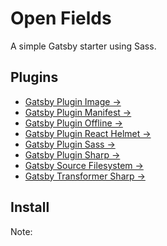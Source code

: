 # Open Fields

A simple Gatsby starter using Sass.

## Plugins
* [Gatsby Plugin Image →](https://www.gatsbyjs.com/plugins/gatsby-plugin-image)
* [Gatsby Plugin Manifest →](https://www.gatsbyjs.com/plugins/gatsby-plugin-manifest)
* [Gatsby Plugin Offline →](https://www.gatsbyjs.com/plugins/gatsby-plugin-offline/)
* [Gatsby Plugin React Helmet →](https://www.gatsbyjs.com/plugins/gatsby-plugin-react-helmet)
* [Gatsby Plugin Sass →](https://www.gatsbyjs.com/plugins/gatsby-plugin-sass/)
* [Gatsby Plugin Sharp →](https://www.gatsbyjs.com/plugins/gatsby-plugin-sharp)
* [Gatsby Source Filesystem →](https://www.gatsbyjs.com/plugins/gatsby-source-filesystem)
* [Gatsby Transformer Sharp →](https://www.gatsbyjs.com/plugins/gatsby-transformer-sharp)

## Install
Note: 
